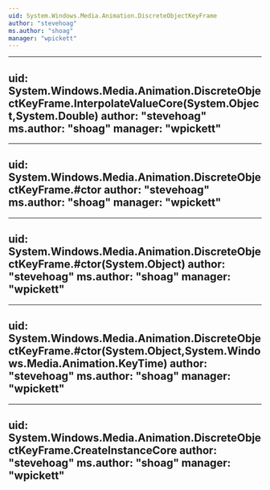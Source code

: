```yaml
---
uid: System.Windows.Media.Animation.DiscreteObjectKeyFrame
author: "stevehoag"
ms.author: "shoag"
manager: "wpickett"
---
```


---
uid: System.Windows.Media.Animation.DiscreteObjectKeyFrame.InterpolateValueCore(System.Object,System.Double)
author: "stevehoag"
ms.author: "shoag"
manager: "wpickett"
---

---
uid: System.Windows.Media.Animation.DiscreteObjectKeyFrame.#ctor
author: "stevehoag"
ms.author: "shoag"
manager: "wpickett"
---

---
uid: System.Windows.Media.Animation.DiscreteObjectKeyFrame.#ctor(System.Object)
author: "stevehoag"
ms.author: "shoag"
manager: "wpickett"
---

---
uid: System.Windows.Media.Animation.DiscreteObjectKeyFrame.#ctor(System.Object,System.Windows.Media.Animation.KeyTime)
author: "stevehoag"
ms.author: "shoag"
manager: "wpickett"
---

---
uid: System.Windows.Media.Animation.DiscreteObjectKeyFrame.CreateInstanceCore
author: "stevehoag"
ms.author: "shoag"
manager: "wpickett"
---
